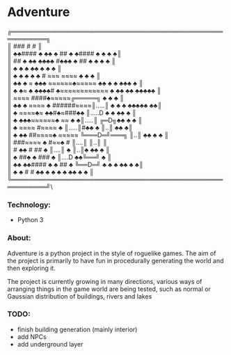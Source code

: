 # Adventure
╔══════════════════════════════════════════════════════════╗\
║     ###                     #          #                 ║\
║   ♣♣#### ♣  ♣♣        ♣    ##  ♣   ♣####    ♣ ♣    ♣    ♣║\
║      ## ♣  ♣♣          ♣♣♣♣ #♣♣♣ ♣  ##    ♣     ♣  ♣  ♣  ║\
║ ♣   ♣          ♣  ♣♣ ♣                  ♣           ♣    ║\
║  ♣     ♣   ♣  ♣   ♣   #  ≈≈≈  ≈≈≈≈       ♣          ♣  ♣ ║\
║ ♣♣  ♣  ≈         ♣♣♣   ≈≈≈≈≈≈♣≈≈≈≈≈  ♣♣  ♣ ♣ ♣♣♣       ♣ ║\
║   ♣  ♣≈      ♣ ♣♣♣♣# ♣≈≈≈≈≈≈≈≈≈≈≈≈  ♣   ♣♣   ♣♣ ♣♣♣♣♣    ║\
║      ≈≈≈≈        ####♣≈≈≈≈≈╔═════╗       ♣ ♣ ♣           ║\
║ ♣♣ ♣ ≈≈≈≈      ♣ ######≈≈≈≈║.....║ ♣   ♣  ♣  ♣♣♣♣♣     ♣♣║\
║ ♣    ≈≈≈≈♣≈    ♣♣#♣≈###♣♣  ║.....D  ♣   ♣ ♣♣      ♣      ║\
║  ♣ ♣♣♣≈≈≈≈≈≈♣      ≈≈  ♣  ♣║.....║       ╔═D╗♣♣ ♣      ♣ ║\
║       ♣  ≈≈≈≈    #≈≈≈≈ ♣   ║.....║#♣♣ ♣  ║..║     ♣♣    ♣║\
║ ♣   ♣♣ ##≈≈≈≈♣    ≈≈≈≈≈    ╚═══D═╝═══╗   ║..║  ♣♣  ♣   ♣ ║\
║        ###≈≈≈≈ ♣  #≈≈♣ #        ║....║   ║..║            ║\
║         #  ♣♣     #     ##  ♣   ║....║ ♣ ║..║♣    ♣♣   ♣ ║\
║    ♣    ##♣    ♣       ###    ♣ ║....D ♣♣╚══╝      ♣     ║\
║ ♣♣   ♣♣####   ♣    ♣   ## ♣     ╚══D═╝  ♣ ♣     ♣  ♣♣ ♣ ♣║\
║   ♣  ♣  # #  ♣♣   ♣ ♣   ♣       ♣ ♣♣     ♣           ♣   ║\
╚══════════════════════════════════════════════════════════╝\

### Technology:
 - Python 3
 
### About:
Adventure is a python project in the style of roguelike games. The aim of the project is primarily to have fun in procedurally generating the world and then exploring it.

The project is currently growing in many directions, various ways of arranging things in the game world are being tested, such as normal or Gaussian distribution of buildings, rivers and lakes

### TODO:
- finish building generation (mainly interior)
- add NPCs
- add underground layer
